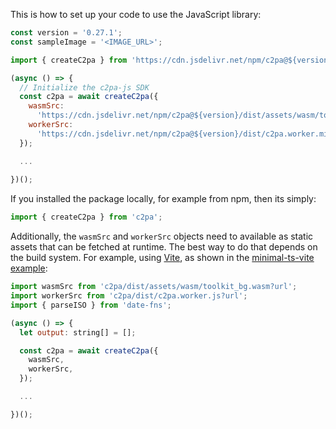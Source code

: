 This is how to set up your code to use the JavaScript library:

```js
const version = '0.27.1';
const sampleImage = '<IMAGE_URL>';

import { createC2pa } from 'https://cdn.jsdelivr.net/npm/c2pa@${version}/+esm';

(async () => {
  // Initialize the c2pa-js SDK
  const c2pa = await createC2pa({
    wasmSrc:
      'https://cdn.jsdelivr.net/npm/c2pa@${version}/dist/assets/wasm/toolkit_bg.wasm',
    workerSrc:
      'https://cdn.jsdelivr.net/npm/c2pa@${version}/dist/c2pa.worker.min.js',
  });

  ...
  
})();
```

If you installed the package locally, for example from npm, then its simply:

```js
import { createC2pa } from 'c2pa';
```

Additionally, the `wasmSrc` and `workerSrc` objects need to available as static assets that can be fetched at runtime. The best way to do that depends on the build system.  For example, using [Vite](https://vite.dev/guide/assets#explicit-url-imports), as shown in the [minimal-ts-vite example](https://github.com/contentauth/c2pa-js/blob/main/examples/minimal-ts-vite/examples/active-manifest/main.ts):


```js
import wasmSrc from 'c2pa/dist/assets/wasm/toolkit_bg.wasm?url';
import workerSrc from 'c2pa/dist/c2pa.worker.js?url';
import { parseISO } from 'date-fns';

(async () => {
  let output: string[] = [];

  const c2pa = await createC2pa({
    wasmSrc,
    workerSrc,
  });

  ...

})();
```